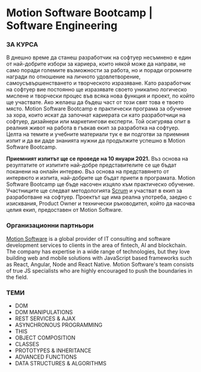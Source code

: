 

# Motion Software Bootcamp | Software Engineering

### ЗА КУРСА
В днешно време да станеш разработчик на софтуер несъмнено е един от най-добрите избори за кариера, които някой може да направи, не само поради големите възможности за работа, но и поради огромните награди по отношение на личното удовлетворение, самоусъвършенстването и творческото изразяване. Като разработчик на софтуер вие постоянно ще изразявате своето уникално логическо мислене и творчески процес във всяка нова функция и проект, по който ще участвате. Ако желаеш да бъдеш част от този свят това е твоето място. Motion Software Bootcamp е практически програма за обучение за хора, които искат да започнат кариерата си като разработчици на софтуер, дизайнери или маркетингови експерти. Той осигурява опит в реалния живот на работа в гъвкав екип за разработка на софтуер. Целта на темите и учебните материали тук е ви подготви за приемния изпит и да ви даде знанията нужни да продължите успешно в Motion Software Bootcamp.

**Приемният изпитът ще се проведе на 10 януари 2021.** Въз основа на резултатите от изпитите най-добре представителите се ще бъдат поканени на онлайн интервю. Въз основа на представянето от интервюто и изпита, най-добрите ще бъдат приети в програмата. Motion Software Bootcamp ще бъде насочен изцяло към практическо обучение. Участниците ще следват методологията [Scrum](https://www.scrum.org/resources/what-is-scrum) и участват в екип за разработване на софтуер. Проектът ще има реална употреба, заедно с изисквания, Product Owner и технически ръководител, който да насочва целия екип, предоставен от Motion Software.

### Организационни партньори
[Motion Software](https://motion-software.com/) is a global provider of IT consulting and software development services to clients in the area of fintech, AI and blockchain. The company has expertise in a wide range of technologies, but they love building web and mobile solutions with JavaScript based frameworks such as React, Angular, Node and React Native. Motion Software's team consists of true JS specialists who are highly encouraged to push the boundaries in the field.

### ТЕМИ

- DOM
- DOM MANIPULATIONS
- REST SERVICES & AJAX
- ASYNCHRONOUS PROGRAMMING
- THIS
- OBJECT COMPOSITION
- CLASSES
- PROTOTYPES & INHERITANCE
- ADVANCED FUNCTIONS
- DATA STRUCTURES & ALGORITHMS
